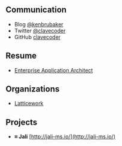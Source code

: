 ## Communication

- Blog [@kenbrubaker](https://medium.com/@kenbrubaker)
- Twitter [@clavecoder](https://twitter.com/clavecoder)
- GitHub [clavecoder](https://github.com/clavecoder)

## Resume

- [Enterprise Application Architect](./resume/KENBRUBAKER.md)

## Organizations

- [Latticework](https://github.com/latticework)

## Projects

- **⌗ Jali** [http://jali-ms.io/](http://jali-ms.io/)
